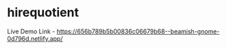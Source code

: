 # hirequotient

Live Demo Link - https://656b789b5b00836c06679b68--beamish-gnome-0d796d.netlify.app/
 
